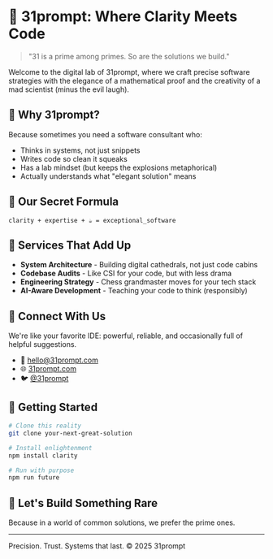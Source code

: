 # 🧪 31prompt: Where Clarity Meets Code

> "31 is a prime among primes. So are the solutions we build."

Welcome to the digital lab of 31prompt, where we craft precise software strategies with the elegance of a mathematical proof and the creativity of a mad scientist (minus the evil laugh).

## 🤔 Why 31prompt?

Because sometimes you need a software consultant who:
- Thinks in systems, not just snippets
- Writes code so clean it squeaks
- Has a lab mindset (but keeps the explosions metaphorical)
- Actually understands what "elegant solution" means

## 🔬 Our Secret Formula

```
clarity + expertise + ☕️ = exceptional_software
```

## 🧮 Services That Add Up

- **System Architecture** - Building digital cathedrals, not just code cabins
- **Codebase Audits** - Like CSI for your code, but with less drama
- **Engineering Strategy** - Chess grandmaster moves for your tech stack
- **AI-Aware Development** - Teaching your code to think (responsibly)

## 🔗 Connect With Us

We're like your favorite IDE: powerful, reliable, and occasionally full of helpful suggestions.

- 📧 [hello@31prompt.com](mailto:hello@31prompt.com)
- 🌐 [31prompt.com](#)
- 🐦 [@31prompt](#)

## 🚀 Getting Started

```bash
# Clone this reality
git clone your-next-great-solution

# Install enlightenment
npm install clarity

# Run with purpose
npm run future
```

## 🤝 Let's Build Something Rare

Because in a world of common solutions, we prefer the prime ones.

---

Precision. Trust. Systems that last. © 2025 31prompt